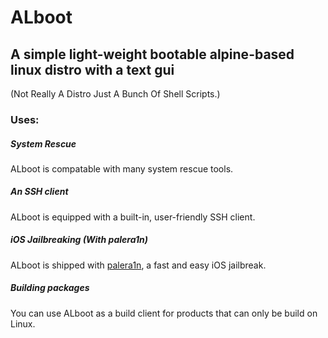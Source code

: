 # ALboot
## A simple light-weight bootable alpine-based linux distro with a text gui
(Not Really A Distro Just A Bunch Of Shell Scripts.)

### Uses:
##### System Rescue
ALboot is compatable with many system rescue tools.
##### An SSH client
ALboot is equipped with a built-in, user-friendly SSH client.
##### iOS Jailbreaking (With palera1n)
ALboot is shipped with [palera1n](https://palera.in/), a fast and easy iOS jailbreak.
##### Building packages
You can use ALboot as a build client for products that can only be build on Linux.





